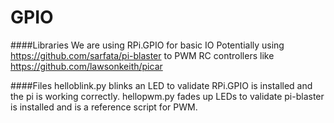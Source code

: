 GPIO
====

####Libraries
We are using RPi.GPIO for basic IO
Potentially using https://github.com/sarfata/pi-blaster to PWM RC controllers like https://github.com/lawsonkeith/picar

####Files
helloblink.py blinks an LED to validate RPi.GPIO is installed and the pi is working correctly.
hellopwm.py fades up LEDs to validate pi-blaster is installed and is a reference script for PWM.
